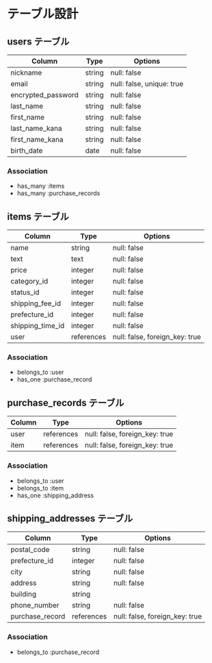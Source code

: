 # テーブル設計

## users テーブル

| Column              | Type    | Options                    |
| --------            | ------  | -----------                |
| nickname            | string  | null: false                |
| email               | string  | null: false, unique: true  |
| encrypted_password  | string  | null: false                |
| last_name           | string  | null: false                |
| first_name          | string  | null: false                |
| last_name_kana      | string  | null: false                |
| first_name_kana     | string  | null: false                |
| birth_date          | date    | null: false                |

### Association

- has_many :items
- has_many :purchase_records

## items テーブル

| Column            | Type        | Options                         |
| --------          | ------      | ------------------------------  |
| name              | string      | null: false                     |
| text              | text        | null: false                     |
| price             | integer     | null: false                     |
| category_id       | integer     | null: false                     |
| status_id         | integer     | null: false                     |
| shipping_fee_id   | integer     | null: false                     |
| prefecture_id     | integer     | null: false                     |
| shipping_time_id  | integer     | null: false                     |
| user              | references  | null: false, foreign_key: true  |

### Association

- belongs_to :user
- has_one :purchase_record

## purchase_records テーブル

| Column         | Type        | Options                         |
| --------       | ------      | ------------------------------  |
| user           | references  | null: false, foreign_key: true  |
| item           | references  | null: false, foreign_key: true  |

### Association

- belongs_to :user
- belongs_to :item
- has_one :shipping_address

## shipping_addresses テーブル

| Column              | Type        | Options                         |
| --------            | ------      | ------------------------------  |
| postal_code         | string      | null: false                     |
| prefecture_id       | integer     | null: false                     |
| city                | string      | null: false                     |
| address             | string      | null: false                     |
| building            | string      |                                 |
| phone_number        | string      | null: false                     |
| purchase_record     | references  | null: false, foreign_key: true  |

### Association

- belongs_to :purchase_record